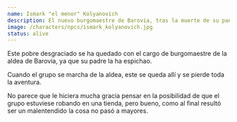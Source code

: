 ```yaml
---
name: Ismark "el menor" Kolyanovich
description: El nuevo burgomaestre de Barovia, tras la muerte de su padre Kolyan Indirovich.
image: /characters/npcs/ismark_kolyanovich.jpg
status: alive
---
```


Este pobre desgraciado se ha quedado con el cargo de burgomaestre de la aldea de Barovia, ya que su padre la ha espichao.

Cuando el grupo se marcha de la aldea, este se queda allí y se pierde toda la aventura.

No parece que le hiciera mucha gracia pensar en la posibilidad de que el grupo estuviese robando en una tienda, pero bueno, como al final resultó ser un malentendido la cosa no pasó a mayores.